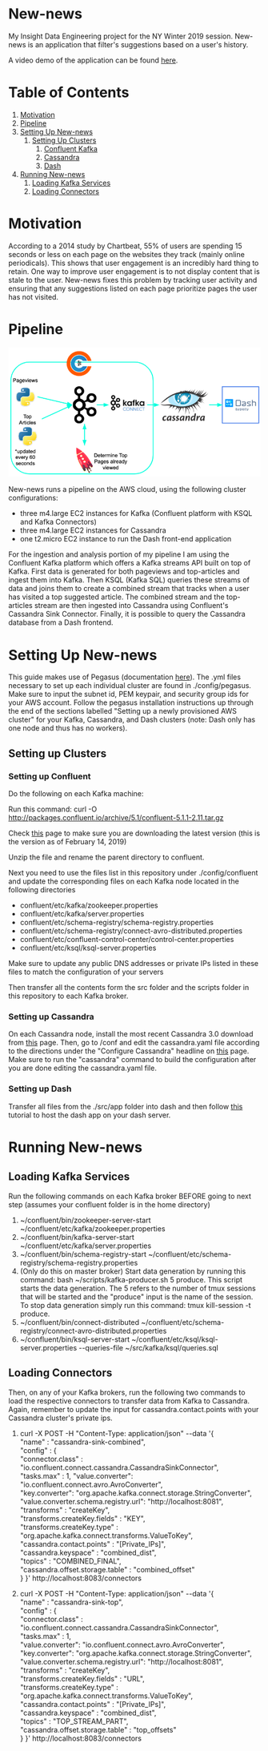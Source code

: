 # New-news
My Insight Data Engineering project for the NY Winter 2019 session. New-news is an application that filter's suggestions based on a user's history.

A video demo of the application can be found [here]().

# Table of Contents
1. [Motivation](README.md#Motivation)
2. [Pipeline](README.md#Pipeline)
3. [Setting Up New-news](README.md#setting-up-new-news)
    1. [Setting Up Clusters](README.md#setting-up-clusters)
        1. [Confluent Kafka](README.md#setting-up-confluent)
        2. [Cassandra](README.md#setting-up-cassandra)
        3. [Dash](README.md#setting-up-dash)
4. [Running New-news](README.md#running-new-news)
    1. [Loading Kafka Services](README.md#loading-kafka-services)
    2. [Loading Connectors](README.md#loading-connectors)


# Motivation
According to a 2014 study by Chartbeat, 55% of users are spending 15 seconds or less on each page on the websites they track (mainly online periodicals). This shows that user engagement is an incredibly hard thing to retain. One way to improve user engagement is to not display content that is stale to the user. New-news fixes this problem by tracking user activity and ensuring that any suggestions listed on each page prioritize pages the user has not visited.

# Pipeline
![alt text](img/newnews-pipeline.png)

New-news runs a pipeline on the AWS cloud, using the following cluster configurations:

* three m4.large EC2 instances for Kafka (Confluent platform with KSQL and Kafka Connectors)
* three m4.large EC2 instances for Cassandra
* one t2.micro EC2 instance to run the Dash front-end application

For the ingestion and analysis portion of my pipeline I am using the Confluent Kafka platform which offers a Kafka streams API built on top of Kafka. First data is generated for both pageviews and top-articles and ingest them into Kafka. Then KSQL (Kafka SQL) queries these streams of data and joins them to create a combined stream that tracks when a user has visited a top suggested article. The combined stream and the top-articles stream are then ingested into Cassandra using Confluent's Cassandra Sink Connector. Finally, it is possible to query the Cassandra database from a Dash frontend.

# Setting Up New-news

This guide makes use of Pegasus (documentation [here](https://github.com/InsightDataScience/pegasus)). The .yml files necessary to set up each individual cluster are found in ./config/pegasus. Make sure to input the subnet id, PEM keypair, and security group ids for your AWS account. Follow the pegasus installation instructions up through the end of the sections labelled "Setting up a newly provisioned AWS cluster" for your Kafka, Cassandra, and Dash clusters (note: Dash only has one node and thus has no workers).

## Setting up Clusters
### Setting up Confluent
Do the following on each Kafka machine:

Run this command: curl -O http://packages.confluent.io/archive/5.1/confluent-5.1.1-2.11.tar.gz

Check [this](https://docs.confluent.io/current/installation/installing_cp/zip-tar.html#prod-kafka-cli-install) page to make sure you are downloading the latest version (this is the version as of February 14, 2019)

Unzip the file and rename the parent directory to confluent.


Next you need to use the files list in this repository under ./config/confluent and update the corresponding files on each Kafka node located in the following directories
* confluent/etc/kafka/zookeeper.properties
* confluent/etc/kafka/server.properties
* confluent/etc/schema-registry/schema-registry.properties
* confluent/etc/schema-registry/connect-avro-distributed.properties
* confluent/etc/confluent-control-center/control-center.properties
* confluent/etc/ksql/ksql-server.properties

Make sure to update any public DNS addresses or private IPs listed in these files to match the configuration of your servers

Then transfer all the contents form the src folder and the scripts folder in this repository to each Kafka broker.

### Setting up Cassandra
On each Cassandra node, install the most recent Cassandra 3.0 download from [this](https://cassandra.apache.org/download/) page. Then, go to <path-to-Cassandra>/conf and edit the cassandra.yaml file according to the directions under the "Configure Cassandra" headline on [this](https://github.com/InsightDataScience/data-engineering-ecosystem/wiki/cassandra) page. Make sure to run the "cassandra" command to build the configuration after you are done editing the cassandra.yaml file.


### Setting up Dash
Transfer all files from the ./src/app folder into dash and then follow [this](https://www.digitalocean.com/community/tutorials/how-to-deploy-python-wsgi-apps-using-gunicorn-http-server-behind-nginx) tutorial to host the dash app on your dash server.


# Running New-news
## Loading Kafka Services
Run the following commands on each Kafka broker BEFORE going to next step (assumes your confluent folder is in the home directory)
1. ~/confluent/bin/zookeeper-server-start ~/confluent/etc/kafka/zookeeper.properties
2. ~/confluent/bin/kafka-server-start ~/confluent/etc/kafka/server.properties
3. ~/confluent/bin/schema-registry-start  ~/confluent/etc/schema-registry/schema-registry.properties
4. (Only do this on master broker) Start data generation by running this command: bash ~/scripts/kafka-producer.sh 5 produce. This script starts the data generation. The 5 refers to the number of tmux sessions that will be started and the "produce" input is the name of the session. To stop data generation simply run this command: tmux kill-session -t produce.
5. ~/confluent/bin/connect-distributed ~/confluent/etc/schema-registry/connect-avro-distributed.properties
6. ~/confluent/bin/ksql-server-start ~/confluent/etc/ksql/ksql-server.properties --queries-file ~/src/kafka/ksql/queries.sql


## Loading Connectors
Then, on any of your Kafka brokers, run the following two commands to load the respective connectors to transfer data from Kafka to Cassandra. Again, remember to update the input for cassandra.contact.points with your Cassandra cluster's private ips.

1. curl -X POST -H "Content-Type: application/json" --data '{  
	"name" : "cassandra-sink-combined",  
	"config" : {    
		"connector.class" : "io.confluent.connect.cassandra.CassandraSinkConnector",     
    "tasks.max" : 1,   "value.converter": "io.confluent.connect.avro.AvroConverter",    
    "key.converter": "org.apache.kafka.connect.storage.StringConverter",    
    "value.converter.schema.registry.url": "http://localhost:8081",   
    "transforms" : "createKey",   
    "transforms.createKey.fields" : "KEY",    
    "transforms.createKey.type" : "org.apache.kafka.connect.transforms.ValueToKey",   
    "cassandra.contact.points" : "[Private_IPs]",   
    "cassandra.keyspace" : "combined_dist",   
    "topics" : "COMBINED_FINAL",    
    "cassandra.offset.storage.table" : "combined_offset"          
	}
}' http://localhost:8083/connectors

2. curl -X POST -H "Content-Type: application/json" --data '{  
	"name" : "cassandra-sink-top",  
	"config" : {    
		"connector.class" : "io.confluent.connect.cassandra.CassandraSinkConnector",    
    "tasks.max" : 1,    
    "value.converter": "io.confluent.connect.avro.AvroConverter",   
    "key.converter": "org.apache.kafka.connect.storage.StringConverter",    
    "value.converter.schema.registry.url": "http://localhost:8081",   
    "transforms" : "createKey",   
    "transforms.createKey.fields" : "URL",    
    "transforms.createKey.type" : "org.apache.kafka.connect.transforms.ValueToKey",   
    "cassandra.contact.points" : "[Private_IPs]",   
    "cassandra.keyspace" : "combined_dist",   
    "topics" : "TOP_STREAM_PART",   
    "cassandra.offset.storage.table" : "top_offsets"    
  }
}' http://localhost:8083/connectors
